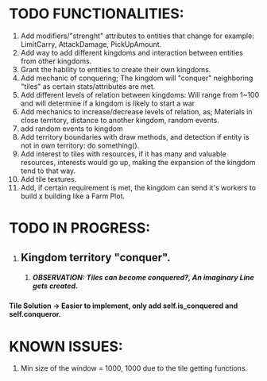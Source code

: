 # TODO FUNCTIONALITIES:
1. Add modifiers/"strenght" attributes to entities that change for example: LimitCarry, AttackDamage, PickUpAmount.
2. Add way to add different kingdoms and interaction between entities from other kingdoms.
3. Grant the hability to entities to create their own kingdoms.
4. Add mechanic of conquering; The kingdom will "conquer" neighboring "tiles" as certain stats/attributes are met.
5. Add different levels of relation between kingdoms: Will range from 1~100 and will determine if a kingdom is likely to start a war
6. Add mechanics to increase/decrease levels of relation, as; Materials in close territory, distance to another kingdom, random events.
7. add random events to kingdom
8. Add territory boundaries with draw methods, and detection if entity is not in own territory: do something().
9. Add interest to tiles with resources, if it has many and valuable resources, interests would go up, making the expansion of the kingdom tend to that way.
10. Add tile textures.
11. Add, if certain requirement is met, the kingdom can send it's workers to build x building like a Farm Plot.

# TODO IN PROGRESS:
1. ## Kingdom territory "conquer".
    1. ##### OBSERVATION: Tiles can become conquered?, An imaginary Line gets created.
#### Tile Solution -> Easier to implement, only add self.is_conquered and self.conqueror.


# KNOWN ISSUES: 
1. Min size of the window = 1000, 1000 due to the tile getting functions.
